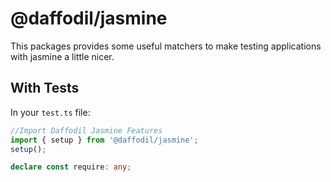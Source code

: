 # @daffodil/jasmine

This packages provides some useful matchers to make testing applications with jasmine a little nicer.

## With Tests
In your `test.ts` file:


```ts
//Import Daffodil Jasmine Features
import { setup } from '@daffodil/jasmine';
setup();

declare const require: any;
```

